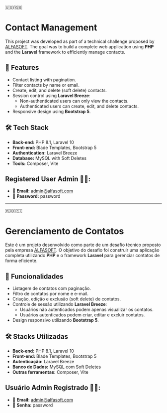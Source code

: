 🇺🇸/🇬🇧

# Contact Management

This project was developed as part of a technical challenge proposed by [ALFASOFT](https://www.alfasoft.pt/). The goal was to build a complete web application using **PHP** and the **Laravel** framework to efficiently manage contacts.

## 🚀 Features
- Contact listing with pagination.
- Filter contacts by name or email.
- Create, edit, and delete (soft delete) contacts.
- Session control using **Laravel Breeze**:
  - Non-authenticated users can only view the contacts.
  - Authenticated users can create, edit, and delete contacts.
- Responsive design using **Bootstrap 5**.

## 🛠️ Tech Stack
- **Back-end:** PHP 8.1, Laravel 10
- **Front-end:** Blade Templates, Bootstrap 5
- **Authentication:** Laravel Breeze
- **Database:** MySQL with Soft Deletes
- **Tools:** Composer, Vite

## Registered User Admin 🧑‍💻:
- 📧 **Email:** admin@alfasoft.com  
- 🔑 **Password:** password



---------------


🇧🇷/🇵🇹

# Gerenciamento de Contatos

Este é um projeto desenvolvido como parte de um desafio técnico proposto pela empresa [ALFASOFT](https://www.alfasoft.pt/). O objetivo do desafio foi construir uma aplicação completa utilizando **PHP** e o framework **Laravel** para gerenciar contatos de forma eficiente.

## 🚀 Funcionalidades
- Listagem de contatos com paginação.
- Filtro de contatos por nome e e-mail.
- Criação, edição e exclusão (soft delete) de contatos.
- Controle de sessão utilizando **Laravel Breeze**:
  - Usuários não autenticados podem apenas visualizar os contatos.
  - Usuários autenticados podem criar, editar e excluir contatos.
- Design responsivo utilizando **Bootstrap 5**.

## 🛠️ Stacks Utilizadas
- **Back-end:** PHP 8.1, Laravel 10
- **Front-end:** Blade Templates, Bootstrap 5
- **Autenticação:** Laravel Breeze
- **Banco de Dados:** MySQL com Soft Deletes
- **Outras ferramentas:** Composer, Vite

## Usuário Admin Registrado 🧑‍💻:
- 📧 **Email:** admin@alfasoft.com  
- 🔑 **Senha:** password

